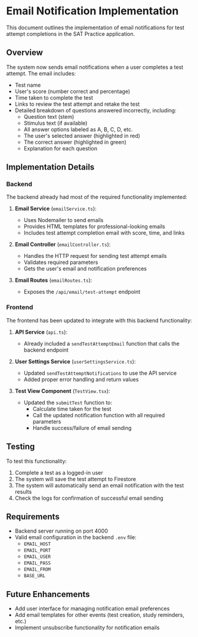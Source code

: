 # Email Notification Implementation

This document outlines the implementation of email notifications for test attempt completions in the SAT Practice application.

## Overview

The system now sends email notifications when a user completes a test attempt. The email includes:
- Test name
- User's score (number correct and percentage)
- Time taken to complete the test 
- Links to review the test attempt and retake the test
- Detailed breakdown of questions answered incorrectly, including:
  - Question text (stem)
  - Stimulus text (if available)
  - All answer options labeled as A, B, C, D, etc.
  - The user's selected answer (highlighted in red)
  - The correct answer (highlighted in green)
  - Explanation for each question

## Implementation Details

### Backend

The backend already had most of the required functionality implemented:

1. **Email Service** (`emailService.ts`):
   - Uses Nodemailer to send emails
   - Provides HTML templates for professional-looking emails
   - Includes test attempt completion email with score, time, and links

2. **Email Controller** (`emailController.ts`):
   - Handles the HTTP request for sending test attempt emails
   - Validates required parameters
   - Gets the user's email and notification preferences

3. **Email Routes** (`emailRoutes.ts`):
   - Exposes the `/api/email/test-attempt` endpoint

### Frontend

The frontend has been updated to integrate with this backend functionality:

1. **API Service** (`api.ts`):
   - Already included a `sendTestAttemptEmail` function that calls the backend endpoint

2. **User Settings Service** (`userSettingsService.ts`):
   - Updated `sendTestAttemptNotifications` to use the API service
   - Added proper error handling and return values

3. **Test View Component** (`TestView.tsx`):
   - Updated the `submitTest` function to:
     - Calculate time taken for the test
     - Call the updated notification function with all required parameters
     - Handle success/failure of email sending

## Testing

To test this functionality:

1. Complete a test as a logged-in user
2. The system will save the test attempt to Firestore
3. The system will automatically send an email notification with the test results
4. Check the logs for confirmation of successful email sending

## Requirements

- Backend server running on port 4000
- Valid email configuration in the backend `.env` file:
  - `EMAIL_HOST`
  - `EMAIL_PORT`
  - `EMAIL_USER`
  - `EMAIL_PASS`
  - `EMAIL_FROM`
  - `BASE_URL`

## Future Enhancements

- Add user interface for managing notification email preferences
- Add email templates for other events (test creation, study reminders, etc.)
- Implement unsubscribe functionality for notification emails